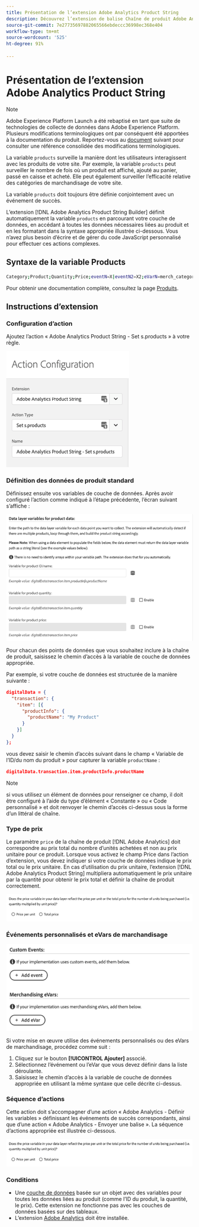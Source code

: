 ```yaml
---
title: Présentation de l’extension Adobe Analytics Product String
description: Découvrez l’extension de balise Chaîne de produit Adobe Analytics dans Adobe Experience Platform.
source-git-commit: 7e27735697882065566ebdeccc36998ec368e404
workflow-type: tm+mt
source-wordcount: '525'
ht-degree: 91%

---
```


# Présentation de l’extension Adobe Analytics Product String

>[!NOTE]
>
>Adobe Experience Platform Launch a été rebaptisé en tant que suite de technologies de collecte de données dans Adobe Experience Platform. Plusieurs modifications terminologiques ont par conséquent été apportées à la documentation du produit. Reportez-vous au [document](../../../term-updates.md) suivant pour consulter une référence consolidée des modifications terminologiques.

La variable `products` surveille la manière dont les utilisateurs interagissent avec les produits de votre site. Par exemple, la variable `products` peut surveiller le nombre de fois où un produit est affiché, ajouté au panier, passé en caisse et acheté. Elle peut également surveiller l’efficacité relative des catégories de marchandisage de votre site.

La variable `products` doit toujours être définie conjointement avec un événement de succès.

L’extension [!DNL Adobe Analytics Product String Builder] définit automatiquement la variable `products` en parcourant votre couche de données, en accédant à toutes les données nécessaires liées au produit et en les formatant dans la syntaxe appropriée illustrée ci-dessous. Vous n’avez plus besoin d’écrire et de gérer du code JavaScript personnalisé pour effectuer ces actions complexes.

## Syntaxe de la variable Products

```bash
Category;Product;Quantity;Price;eventN=X|eventN2=X2;eVarN=merch_category|eVarN2=merch_category2
```

Pour obtenir une documentation complète, consultez la page [Produits](https://experienceleague.adobe.com/docs/analytics/implementation/vars/page-vars/products.html?lang=fr).

## Instructions d’extension

### Configuration d’action

Ajoutez l’action « Adobe Analytics Product String - Set s.products » à votre règle.

![Configuration d’action](./images/screenshot-action-config.png)

### Définition des données de produit standard

Définissez ensuite vos variables de couche de données. Après avoir configuré l’action comme indiqué à l’étape précédente, l’écran suivant s’affiche :

![Champs standard](./images/screenshot-standard-fields.png)

Pour chacun des points de données que vous souhaitez inclure à la chaîne de produit, saisissez le chemin d’accès à la variable de couche de données appropriée.

Par exemple, si votre couche de données est structurée de la manière suivante :

```json
digitalData = {
  "transaction": {
    "item": [{
      "productInfo": {
        "productName": "My Product"
      }
    }]
  }
};
```

vous devez saisir le chemin d’accès suivant dans le champ « Variable de l’ID/du nom du produit » pour capturer la variable `productName` :

```json
digitalData.transaction.item.productInfo.productName
```

>[!NOTE]
>
>si vous utilisez un élément de données pour renseigner ce champ, il doit être configuré à l’aide du type d’élément « Constante » ou « Code personnalisé » et doit renvoyer le chemin d’accès ci-dessus sous la forme d’un littéral de chaîne.

### Type de prix

Le paramètre `price` de la chaîne de produit [!DNL Adobe Analytics] doit correspondre au prix total du nombre d’unités achetées et non au prix unitaire pour ce produit. Lorsque vous activez le champ Price dans l’action d’extension, vous devez indiquer si votre couche de données indique le prix total ou le prix unitaire. En cas d’utilisation du prix unitaire, l’extension [!DNL Adobe Analytics Product String] multipliera automatiquement le prix unitaire par la quantité pour obtenir le prix total et définir la chaîne de produit correctement.

![Type de prix](./images/screenshot-price-type.png)

### Événements personnalisés et eVars de marchandisage

![Événements et eVars](./images/screenshot-events-evars.png)

Si votre mise en œuvre utilise des événements personnalisés ou des eVars de marchandisage, procédez comme suit :

1. Cliquez sur le bouton **[!UICONTROL Ajouter]** associé.
1. Sélectionnez l’événement ou l’eVar que vous devez définir dans la liste déroulante.
1. Saisissez le chemin d’accès à la variable de couche de données appropriée en utilisant la même syntaxe que celle décrite ci-dessus.

### Séquence d’actions

Cette action doit s’accompagner d’une action « Adobe Analytics - Définir les variables » définissant les événements de succès correspondants, ainsi que d’une action « Adobe Analytics - Envoyer une balise ». La séquence d’actions appropriée est illustrée ci-dessous.

![Champs standard](./images/screenshot-price-type.png)

### Conditions

* Une [couche de données](https://theblog.adobe.com/data-layers-buzzword-best-practice/) basée sur un objet avec des variables pour toutes les données liées au produit (comme l’ID du produit, la quantité, le prix). Cette extension ne fonctionne pas avec les couches de données basées sur des tableaux.
* L’extension [Adobe Analytics](../analytics/overview.md) doit être installée.
